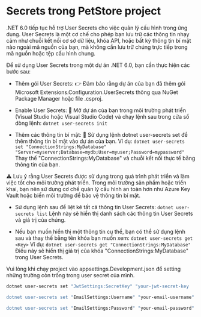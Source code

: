 # Secrets trong PetStore project
.NET 6.0 tiếp tục hỗ trợ User Secrets cho việc quản lý cấu hình trong ứng dụng. User Secrets là một cơ chế cho phép bạn lưu trữ các thông tin nhạy cảm như chuỗi kết nối cơ sở dữ liệu, khóa API, hoặc bất kỳ thông tin bí mật nào ngoài mã nguồn của bạn, mà không cần lưu trữ chúng trực tiếp trong mã nguồn hoặc tệp cấu hình chung.

Để sử dụng User Secrets trong một dự án .NET 6.0, bạn cần thực hiện các bước sau:

* Thêm gói User Secrets:
👉 Đảm bảo rằng dự án của bạn đã thêm gói Microsoft Extensions.Configuration.UserSecrets thông qua NuGet Package Manager hoặc file .csproj.

* Enable User Secrets:
📂 Mở dự án của bạn trong môi trường phát triển (Visual Studio hoặc Visual Studio Code) và chạy lệnh sau trong cửa sổ dòng lệnh:
``` dotnet user-secrets init ```

* Thêm các thông tin bí mật:
🔐 Sử dụng lệnh dotnet user-secrets set để thêm thông tin bí mật vào dự án của bạn. Ví dụ:
```dotnet user-secrets set "ConnectionStrings:MyDatabase" "Server=myserver;Database=mydb;User=myuser;Password=mypassword" ``` 
Thay thế "ConnectionStrings:MyDatabase" và chuỗi kết nối thực tế bằng thông tin của bạn.

⚠ Lưu ý rằng User Secrets được sử dụng trong quá trình phát triển và làm việc tốt cho môi trường phát triển. Trong môi trường sản phẩm hoặc triển khai, bạn nên sử dụng cơ chế quản lý cấu hình an toàn hơn như Azure Key Vault hoặc biến môi trường để bảo vệ thông tin bí mật.

* Sử dụng lệnh sau để liệt kê tất cả thông tin User Secrets:
```dotnet user-secrets list```
Lệnh này sẽ hiển thị danh sách các thông tin User Secrets và giá trị của chúng.

* Nếu bạn muốn hiển thị một thông tin cụ thể, bạn có thể sử dụng lệnh sau và thay thế <Key> bằng tên khóa bạn muốn xem:
```dotnet user-secrets get <Key>```
Ví dụ:
```dotnet user-secrets get "ConnectionStrings:MyDatabase"``` 
Điều này sẽ hiển thị giá trị của khóa "ConnectionStrings:MyDatabase" trong User Secrets.

Vui lòng khi chạy project vào appsettings.Development.json để setting những trường còn trống trong user secret của mình.
```sh
dotnet user-secrets set "JwtSettings:SecretKey" "your-jwt-secret-key

dotnet user-secrets set "EmailSettings:Username" "your-email-username"

dotnet user-secrets set "EmailSettings:Password" "your-email-password"
```